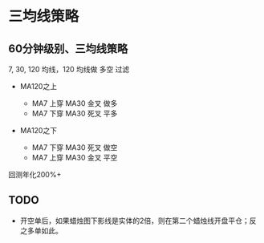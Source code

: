 # 三均线策略

## 60分钟级别、三均线策略

7, 30, 120 均线，120 均线做 多空 过滤

- MA120之上
  - MA7 上穿 MA30 金叉 做多
  - MA7 下穿 MA30 死叉 平多

- MA120之下
  - MA7 下穿 MA30 死叉 做空
  - MA7 上穿 MA30 金叉 平空

回测年化200%+

## TODO

- 开空单后，如果蜡烛图下影线是实体的2倍，则在第二个蜡烛线开盘平仓；反之多单如此。